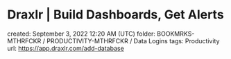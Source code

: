 # Draxlr | Build Dashboards, Get Alerts

created: September 3, 2022 12:20 AM (UTC)
folder: BOOKMRKS-MTHRFCKR / PRODUCTIVITY-MTHRFCKR / Data Logins
tags: Productivity
url: https://app.draxlr.com/add-database